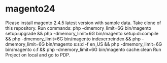 # magento24

Please install magento 2.4.5 latest version with sample data.
Take clone of this repository.
Run commands: php -dmemory_limit=6G bin/magento setup:upgrade && php -dmemory_limit=6G bin/magento setup:di:compile && php -dmemory_limit=6G bin/magento indexer:reindex && php -dmemory_limit=6G bin/magento s:s:d -f en_US && php -dmemory_limit=6G bin/magento c:f && php -dmemory_limit=6G bin/magento cache:clean
Run Project on local and go to PDP.
